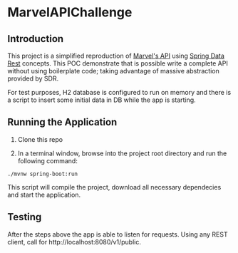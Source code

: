 # MarvelAPIChallenge

## Introduction

This project is a simplified reproduction of [Marvel's API](https://developer.marvel.com/docs#!/public) using [Spring Data Rest](https://www.baeldung.com/spring-data-rest-intro) concepts. This POC demonstrate that is possible write a complete API without using boilerplate code; taking advantage of massive abstraction provided by SDR.

For test purposes, H2 database is configured to run on memory and there is a script to insert some initial data in DB while the app is starting.


## Running the Application

1. Clone this repo

2. In a terminal window, browse into the project root directory and run the following command:

```
./mvnw spring-boot:run
```

This script will compile the project, download all necessary dependecies and start the application.


## Testing

After the steps above the app is able to listen for requests. Using any REST client, call for http://localhost:8080/v1/public.
